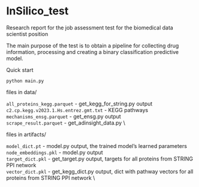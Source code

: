 # InSilico_test
Research report for the job assessment test for the biomedical data scientist position

The main purpose of the test is to obtain a pipeline for collecting drug information, processing
and creating a binary classification predictive model.

Quick start
```
python main.py
```

files in data/

`all_proteins_kegg.parquet` - get_kegg_for_string.py output \
`c2.cp.kegg.v2023.1.Hs.entrez.gmt.txt` - KEGG pathways \
`mechanisms_ensg.parquet` - get_ensg.py output \
`scrape_result.parquet` - get_adinsight_data.py \

files in artifacts/

`model_dict.pt` - model.py output, the trained model’s learned parameters \
`node_embeddings.pkl` - model.py output \
`target_dict.pkl` - get_target.py output, targets for all proteins from STRING PPI network \
`vector_dict.pkl` - get_kegg_dict.py output, dict with pathway vectors for all proteins from STRING PPI network \

